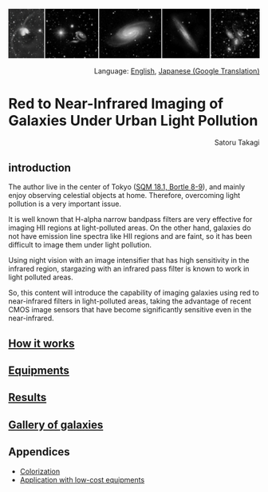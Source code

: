 ![frontImage](imgs/frontImage.jpg)

<p align="right">Language: <a href="https://satakagi.github.io/IR-imaging-of-galaxies-under-light-pollution/">English</a>, <a href="https://translate.google.co.jp/translate?sl=en&tl=ja&u=https%3A%2F%2Fsatakagi.github.io%2FIR-imaging-of-galaxies-under-light-pollution%2F">Japanese (Google Translation)</a></p>

# Red to Near-Infrared Imaging of Galaxies Under Urban Light Pollution

<p align="right">Satoru Takagi</p>
  
## introduction
The author live in the center of Tokyo ([SQM 18.1, Bortle	8-9](https://www.lightpollutionmap.info/#zoom=8&lat=35.67&lon=139.77&layers=B0FFFFFFTFFFFFFFFFF)), and mainly enjoy observing celestial objects at home. Therefore, overcoming light pollution is a very important issue.

It is well known that H-alpha narrow bandpass filters are very effective for imaging HII regions at light-polluted areas.
On the other hand, galaxies do not have emission line spectra like HII regions and are faint, so it has been difficult to image them under light pollution.

Using night vision with an image intensifier that has high sensitivity in the infrared region, stargazing with an infrared pass filter is known to work in light polluted areas.

So, this content will introduce the capability of imaging galaxies using red to near-infrared filters in light-polluted areas, taking the advantage of recent CMOS image sensors that have become significantly sensitive even in the near-infrared.

## [How it works](Basis.md)

## [Equipments](Equipments.md)

## [Results](Results.md)

## [Gallery of galaxies](ImageGallery.md)

## Appendices
* [Colorization](Colorization.md)
* [Application with low-cost equipments](IMX462_QHT5III462C_NIRgalaxyImaging.md)
